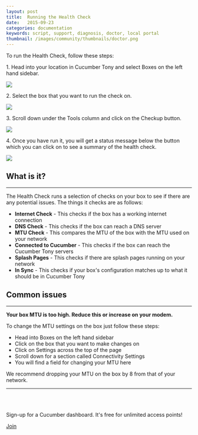 ```yaml
---
layout: post
title:  Running the Health Check
date:   2015-09-23
categories: documentation
keywords: script, support, diagnosis, doctor, local portal
thumbnail: /images/community/thumbnails/doctor.png
---
```


To run the Health Check, follow these steps:

1\. Head into your location in Cucumber Tony and select Boxes on the left hand sidebar.

<div class="text-center">
<img src="/images/community/tutorials/health-check/1.png">
</div>

2\. Select the box that you want to run the check on.

<div class="text-center">
<img src="/images/community/tutorials/health-check/2.png">
</div>

3\. Scroll down under the Tools column and click on the Checkup button.

<div class="text-center">
<img src="/images/community/tutorials/health-check/3.png">
</div>

4\. Once you have run it, you will get a status message below the button which you can click on to see a summary of the health check.

<div class="text-center">
<img src="/images/community/tutorials/health-check/4.png">
</div>

<h2>What is it?</h2>
<hr>
<p>The Health Check runs a selection of checks on your box to see if there are any potential issues. The things it checks are as follows:
</p>
<ul>
<li><b>Internet Check</b> - This checks if the box has a working internet connection</li>
<li><b>DNS Check</b> - This checks if the box can reach a DNS server</li>
<li><b>MTU Check</b> - This compares the MTU of the box with the MTU used on your network</li>
<li><b>Connected to Cucumber</b> - This checks if the box can reach the Cucumber Tony servers</li>
<li><b>Splash Pages</b> - This checks if there are splash pages running on your network</li>
<li><b>In Sync</b> - This checks if your box's configuration matches up to what it should be in Cucumber Tony</li>
</ul>

<h2>Common issues</h2>
<hr>
<p><strong>Your box MTU is too high. Reduce this or increase on your modem.</strong>
</p>
<p>To change the MTU settings on the box just follow these steps:
</p>
<ul>
<li>Head into Boxes on the left hand sidebar</li>
<li>Click on the box that you want to make changes on</li>
<li>Click on Settings across the top of the page</li>
<li>Scroll down for a section called Connectivity Settings</li>
<li>You will find a field for changing your MTU here</li>
</ul>
<p>We recommend dropping your MTU on the box by 8 from that of your network.
</p>
<hr>
<br><br>
<div class="text-center">
<p>Sign-up for a Cucumber dashboard. It's free for unlimited access points!</p>
<a href="https://my.ctapp.io/#/create" class="button large success dst">Join</a>
</div>
<br><br>
<br><br>
<br><br>
